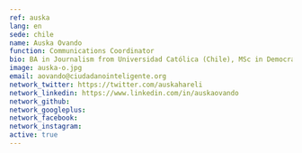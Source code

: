 ```yaml
---
ref: auska
lang: en
sede: chile
name: Auska Ovando
function: Communications Coordinator
bio: BA in Journalism from Universidad Católica (Chile), MSc in Democracy and Comparative Politics from University College London and MPhil in Sociology from University of Cambridge. 
image: auska-o.jpg
email: aovando@ciudadanointeligente.org
network_twitter: https://twitter.com/auskahareli
network_linkedin: https://www.linkedin.com/in/auskaovando
network_github:
network_googleplus:
network_facebook:
network_instagram:
active: true
---
```

